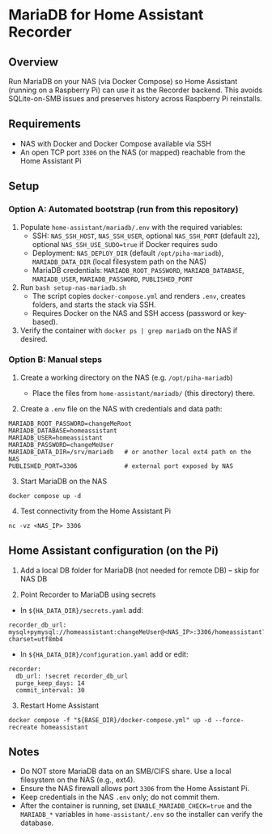 # MariaDB for Home Assistant Recorder

## Overview
Run MariaDB on your NAS (via Docker Compose) so Home Assistant (running on a Raspberry Pi) can use it as the Recorder backend. This avoids SQLite-on-SMB issues and preserves history across Raspberry Pi reinstalls.

## Requirements
- NAS with Docker and Docker Compose available via SSH
- An open TCP port `3306` on the NAS (or mapped) reachable from the Home Assistant Pi

## Setup

### Option A: Automated bootstrap (run from this repository)
1) Populate `home-assistant/mariadb/.env` with the required variables:
   - SSH: `NAS_SSH_HOST`, `NAS_SSH_USER`, optional `NAS_SSH_PORT` (default `22`), optional `NAS_SSH_USE_SUDO=true` if Docker requires sudo
   - Deployment: `NAS_DEPLOY_DIR` (default `/opt/piha-mariadb`), `MARIADB_DATA_DIR` (local filesystem path on the NAS)
   - MariaDB credentials: `MARIADB_ROOT_PASSWORD`, `MARIADB_DATABASE`, `MARIADB_USER`, `MARIADB_PASSWORD`, `PUBLISHED_PORT`
2) Run `bash setup-nas-mariadb.sh`
   - The script copies `docker-compose.yml` and renders `.env`, creates folders, and starts the stack via SSH.
   - Requires Docker on the NAS and SSH access (password or key-based).
3) Verify the container with `docker ps | grep mariadb` on the NAS if desired.

### Option B: Manual steps
1) Create a working directory on the NAS (e.g. `/opt/piha-mariadb`)
   - Place the files from `home-assistant/mariadb/` (this directory) there.

2) Create a `.env` file on the NAS with credentials and data path:
```
MARIADB_ROOT_PASSWORD=changeMeRoot
MARIADB_DATABASE=homeassistant
MARIADB_USER=homeassistant
MARIADB_PASSWORD=changeMeUser
MARIADB_DATA_DIR=/srv/mariadb   # or another local ext4 path on the NAS
PUBLISHED_PORT=3306             # external port exposed by NAS
```

3) Start MariaDB on the NAS
```
docker compose up -d
```

4) Test connectivity from the Home Assistant Pi
```
nc -vz <NAS_IP> 3306
```

## Home Assistant configuration (on the Pi)

1) Add a local DB folder for MariaDB (not needed for remote DB) – skip for NAS DB

2) Point Recorder to MariaDB using secrets
- In `${HA_DATA_DIR}/secrets.yaml` add:
```
recorder_db_url: mysql+pymysql://homeassistant:changeMeUser@<NAS_IP>:3306/homeassistant?charset=utf8mb4
```

- In `${HA_DATA_DIR}/configuration.yaml` add or edit:
```
recorder:
  db_url: !secret recorder_db_url
  purge_keep_days: 14
  commit_interval: 30
```

3) Restart Home Assistant
```
docker compose -f "${BASE_DIR}/docker-compose.yml" up -d --force-recreate homeassistant
```

## Notes
- Do NOT store MariaDB data on an SMB/CIFS share. Use a local filesystem on the NAS (e.g., ext4).
- Ensure the NAS firewall allows port `3306` from the Home Assistant Pi.
- Keep credentials in the NAS `.env` only; do not commit them.
- After the container is running, set `ENABLE_MARIADB_CHECK=true` and the `MARIADB_*` variables in `home-assistant/.env` so the installer can verify the database.